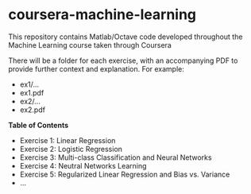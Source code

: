 # coursera-machine-learning
This repository contains Matlab/Octave code developed throughout the Machine Learning course taken through Coursera

There will be a folder for each exercise, with an accompanying PDF to provide further context and explanation. For example:
* ex1/...
* ex1.pdf
* ex2/...
* ex2.pdf

**Table of Contents**
* Exercise 1: Linear Regression
* Exercise 2: Logistic Regression
* Exercise 3: Multi-class Classification and Neural Networks
* Exercise 4: Neutral Networks Learning
* Exercise 5: Regularized Linear Regression and Bias vs. Variance
* ...
